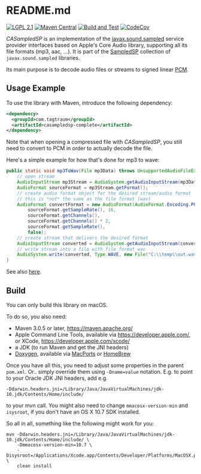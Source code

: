README.md
==========

[![LGPL 2.1](https://img.shields.io/badge/License-LGPL_2.1-blue.svg)](https://www.gnu.org/licenses/old-licenses/lgpl-2.1.html)
[![Maven Central](https://maven-badges.herokuapp.com/maven-central/com.tagtraum/casampledsp-complete/badge.svg)](https://maven-badges.herokuapp.com/maven-central/com.tagtraum/casampledsp-complete)
[![Build and Test](https://github.com/hendriks73/casampledsp/workflows/Build%20and%20Test/badge.svg)](https://github.com/hendriks73/casampledsp/actions)
[![CodeCov](https://codecov.io/gh/hendriks73/casampledsp/branch/main/graph/badge.svg?token=H98FM0SKQL)](https://codecov.io/gh/hendriks73/casampledsp/branch/main)

*CASampledSP* is an implementation of the
[javax.sound.sampled](https://docs.oracle.com/en/java/javase/11/docs/api/java.desktop/javax/sound/sampled/spi/package-summary.html)
service provider interfaces based on Apple's Core Audio library, supporting all its file formats (mp3, aac, ...).
It is part of the [SampledSP](https://www.tagtraum.com/sampledsp.html) collection of `javax.sound.sampled`
libraries.

Its main purpose is to decode audio files or streams to signed
linear [PCM](https://en.wikipedia.org/wiki/Pulse-code_modulation).


Usage Example
-------------

To use the library with Maven, introduce the following dependency:
          
```xml
<dependency>
  <groupId>com.tagtraum</groupId>
  <artifactId>casampledsp-complete</artifactId>
</dependency>
```

Note that when opening a compressed file with *CASampledSP*, you still need to
convert to PCM in order to actually decode the file.

Here's a simple example for how that's done for mp3 to wave: 

```java
public static void mp3ToWav(File mp3Data) throws UnsupportedAudioFileException, IOException {
    // open stream
    AudioInputStream mp3Stream = AudioSystem.getAudioInputStream(mp3Data);
    AudioFormat sourceFormat = mp3Stream.getFormat();
    // create audio format object for the desired stream/audio format
    // this is *not* the same as the file format (wav)
    AudioFormat convertFormat = new AudioFormat(AudioFormat.Encoding.PCM_SIGNED, 
        sourceFormat.getSampleRate(), 16, 
        sourceFormat.getChannels(), 
        sourceFormat.getChannels() * 2,
        sourceFormat.getSampleRate(),
        false);
    // create stream that delivers the desired format
    AudioInputStream converted = AudioSystem.getAudioInputStream(convertFormat, mp3Stream);
    // write stream into a file with file format wav
    AudioSystem.write(converted, Type.WAVE, new File("C:\\temp\\out.wav"));
}
```

See also [here](https://stackoverflow.com/a/41850901/942774).


Build
-----

You can only build this library on macOS.

To do so, you also need:

- Maven 3.0.5 or later, https://maven.apache.org/
- Apple Command Line Tools, available via https://developer.apple.com/,
  or XCode, https://developer.apple.com/xcode/
- a JDK (to run Maven and get the JNI headers)
- [Doxygen](http://www.doxygen.org), available via [MacPorts](https://www.macports.org) or [HomeBrew](https://brew.sh)

Once you have all this, you need to adjust some properties in the parent `pom.xml`.
Or.. simply override them using `-Dname=value` notation. E.g. to point to your
Oracle JDK JNI headers, add e.g.

    -Ddarwin.headers.jni=/Library/Java/JavaVirtualMachines/jdk-10.jdk/Contents/Home/include/

to your mvn call. You might also need to change `mmacosx-version-min` and `isysroot`, if you
don't have an OS X 10.7 SDK installed.

So all in all, something like the following might work for you:

    mvn -Ddarwin.headers.jni=/Library/Java/JavaVirtualMachines/jdk-10.jdk/Contents/Home/include/ \
        -Dmmacosx-version-min=10.7 \
        -Disysroot=/Applications/Xcode.app/Contents/Developer/Platforms/MacOSX.platform/Developer/SDKs/MacOSX.sdk/ \
        clean install
